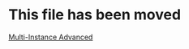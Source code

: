 # This file has been moved

[Multi-Instance Advanced](https://github.com/microsoft/WindowsTemplateStudio/blob/release/docs/UWP/features/multi-instance-advanced.md)
